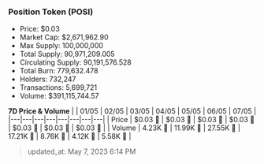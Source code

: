 
  ### Position Token (POSI)
  - Price: $0.03
  - Market Cap: $2,671,962.90
  - Max Supply: 100,000,000
  - Total Supply: 90,971,209.005
  - Circulating Supply: 90,191,576.528
  - Total Burn: 779,632.478
  - Holders: 732,247
  - Transactions: 5,699,721
  - Volume: $391,115,744.57

  **7D Price & Volume**
  | | 01&#x2F;05 | 02&#x2F;05 | 03&#x2F;05 | 04&#x2F;05 | 05&#x2F;05 | 06&#x2F;05 | 07&#x2F;05 |
  |---|---|---|---|---|---|---|---|
  | Price | $0.03 🔻 | $0.03 🔻 | $0.03 🔻 | $0.03 🔻 | $0.03 🚀 | $0.03 🔻 | $0.03 🚀 |
  | Volume | 4.23K 🔻 | 11.99K 🚀 | 27.55K 🚀 | 17.21K 🔻 | 8.76K 🔻 | 4.12K 🔻 | 5.58K 🚀 |

  > updated_at: May 7, 2023 6:14 PM
